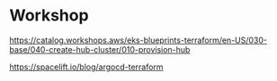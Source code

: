 # Workshop

<https://catalog.workshops.aws/eks-blueprints-terraform/en-US/030-base/040-create-hub-cluster/010-provision-hub>

<https://spacelift.io/blog/argocd-terraform>
